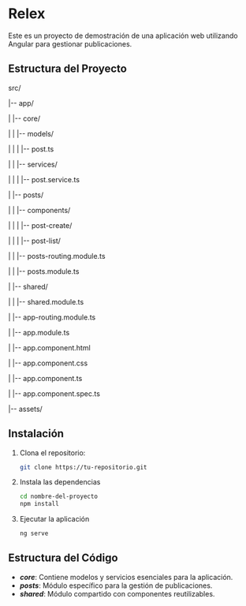 # Relex

Este es un proyecto de demostración de una aplicación web utilizando Angular para gestionar publicaciones.

## Estructura del Proyecto

src/

|-- app/

| |-- core/

| | |-- models/

| | | |-- post.ts

| | |-- services/

| | | |-- post.service.ts

| |-- posts/

| | |-- components/

| | | |-- post-create/

| | | |-- post-list/

| | |-- posts-routing.module.ts

| | |-- posts.module.ts

| |-- shared/

| | |-- shared.module.ts

| |-- app-routing.module.ts

| |-- app.module.ts

| |-- app.component.html

| |-- app.component.css

| |-- app.component.ts

| |-- app.component.spec.ts

|-- assets/


## Instalación

1. Clona el repositorio:

   ```bash
   git clone https://tu-repositorio.git

2. Instala las dependencias

    ```bash
    cd nombre-del-proyecto
    npm install

3. Ejecutar la aplicación

    ```bash
    ng serve

## Estructura del Código
 - __*core*__: Contiene modelos y servicios esenciales para la aplicación.
 - __*posts*__: Módulo específico para la gestión de publicaciones.
 - __*shared*__: Módulo compartido con componentes reutilizables.



